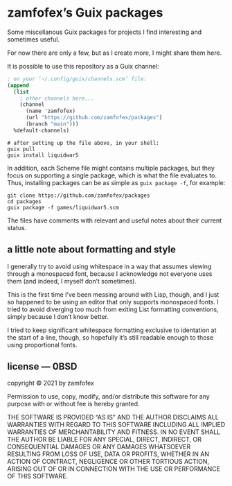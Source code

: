 zamfofex’s Guix packages
===

Some miscellanous Guix packages for projects I find interesting and sometimes useful.

For now there are only a few, but as I create more, I might share them here.

It is possible to use this repository as a Guix channel:

~~~ Scheme
; on your ‘~/.config/guix/channels.scm’ file:
(append
  (list
    ; other channels here...
    (channel
      (name 'zamfofex)
      (url "https://github.com/zamfofex/packages")
      (branch "main")))
  %default-channels)
~~~

~~~
# after setting up the file above, in your shell:
guix pull
guix install liquidwar5
~~~

In addition, each Scheme file might contains multiple packages, but they focus on supporting a single package, which is what the file evaluates to. Thus, installing packages can be as simple as `guix package -f`, for example:

~~~
git clone https://github.com/zamfofex/packages
cd packages
guix package -f games/liquidwar5.scm
~~~

The files have comments with relevant and useful notes about their current status.

a little note about formatting and style
---

I generally try to avoid using whitespace in a way that assumes viewing through a monospaced font, because I acknowledge not everyone uses them (and indeed, I myself don’t sometimes).

This is the first time I’ve been messing around with Lisp, though, and I just so happened to be using an editor that only supports monospaced fonts. I tried to avoid diverging too much from exiting List formatting conventions, simply because I don’t know better.

I tried to keep significant whitespace formatting exclusive to identation at the start of a line, though, so hopefully it’s still readable enough to those using proportional fonts.

license — 0BSD
---

copyright © 2021 by zamfofex

Permission to use, copy, modify, and/or distribute this software for any purpose with or without fee is hereby granted.

THE SOFTWARE IS PROVIDED “AS IS” AND THE AUTHOR DISCLAIMS ALL WARRANTIES WITH REGARD TO THIS SOFTWARE INCLUDING ALL IMPLIED WARRANTIES OF MERCHANTABILITY AND FITNESS. IN NO EVENT SHALL THE AUTHOR BE LIABLE FOR ANY SPECIAL, DIRECT, INDIRECT, OR CONSEQUENTIAL DAMAGES OR ANY DAMAGES WHATSOEVER RESULTING FROM LOSS OF USE, DATA OR PROFITS, WHETHER IN AN ACTION OF CONTRACT, NEGLIGENCE OR OTHER TORTIOUS ACTION, ARISING OUT OF OR IN CONNECTION WITH THE USE OR PERFORMANCE OF THIS SOFTWARE.
